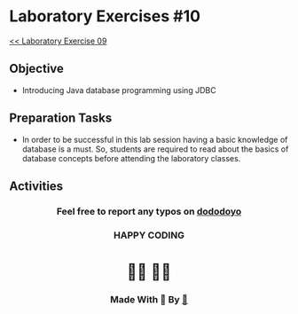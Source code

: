 # Laboratory Exercises #10

[<< Laboratory Exercise 09](../Lab_09/readMeLab09.md)
## Objective

- Introducing Java database programming using JDBC

## Preparation Tasks

- In order to be successful in this lab session having a basic knowledge of database is a must. So, students are
required to read about the basics of database concepts before attending the laboratory classes.

## Activities

<center>

### Feel free to report any typos on [dododoyo](https://github.com/dododoyo)

### HAPPY CODING  
# 🧑‍💻 👨‍💻

### Made With 🖤 By  [🐬](https://github.com/dododoyo)

</center>
